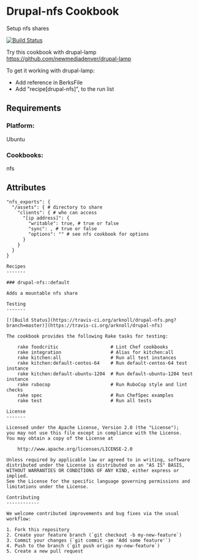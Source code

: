 Drupal-nfs Cookbook
=================

Setup nfs shares

[![Build Status](https://travis-ci.org/arknoll/drupal-nfs.png?branch=master)](https://travis-ci.org/arknoll/drupal-nfs)

Try this cookbook with drupal-lamp https://github.com/newmediadenver/drupal-lamp

To get it working with drupal-lamp:
* Add reference in BerksFile
* Add "recipe[drupal-nfs]", to the run list

Requirements
------------

### Platform:

Ubuntu

### Cookbooks:

nfs

Attributes
----------

````
"nfs_exports": {
  "/assets": { # directory to share
    "clients": { # who can access
      "[ip address]": {
        "writable": true, # true or false
        "sync": , # true or false
        "options": "" # see nfs cookbook for options
      }
    }
  }
}

Recipes
-------

### drupal-nfs::default

Adds a mountable nfs share

Testing
-------

[![Build Status](https://travis-ci.org/arknoll/drupal-nfs.png?branch=master)](https://travis-ci.org/arknoll/drupal-nfs)

The cookbook provides the following Rake tasks for testing:

    rake foodcritic                   # Lint Chef cookbooks
    rake integration                  # Alias for kitchen:all
    rake kitchen:all                  # Run all test instances
    rake kitchen:default-centos-64    # Run default-centos-64 test instance
    rake kitchen:default-ubuntu-1204  # Run default-ubuntu-1204 test instance
    rake rubocop                      # Run RuboCop style and lint checks
    rake spec                         # Run ChefSpec examples
    rake test                         # Run all tests

License
-------

Licensed under the Apache License, Version 2.0 (the "License");
you may not use this file except in compliance with the License.
You may obtain a copy of the License at

    http://www.apache.org/licenses/LICENSE-2.0

Unless required by applicable law or agreed to in writing, software
distributed under the License is distributed on an "AS IS" BASIS,
WITHOUT WARRANTIES OR CONDITIONS OF ANY KIND, either express or implied.
See the License for the specific language governing permissions and
limitations under the License.

Contributing
------------

We welcome contributed improvements and bug fixes via the usual workflow:

1. Fork this repository
2. Create your feature branch (`git checkout -b my-new-feature`)
3. Commit your changes (`git commit -am 'Add some feature'`)
4. Push to the branch (`git push origin my-new-feature`)
5. Create a new pull request
